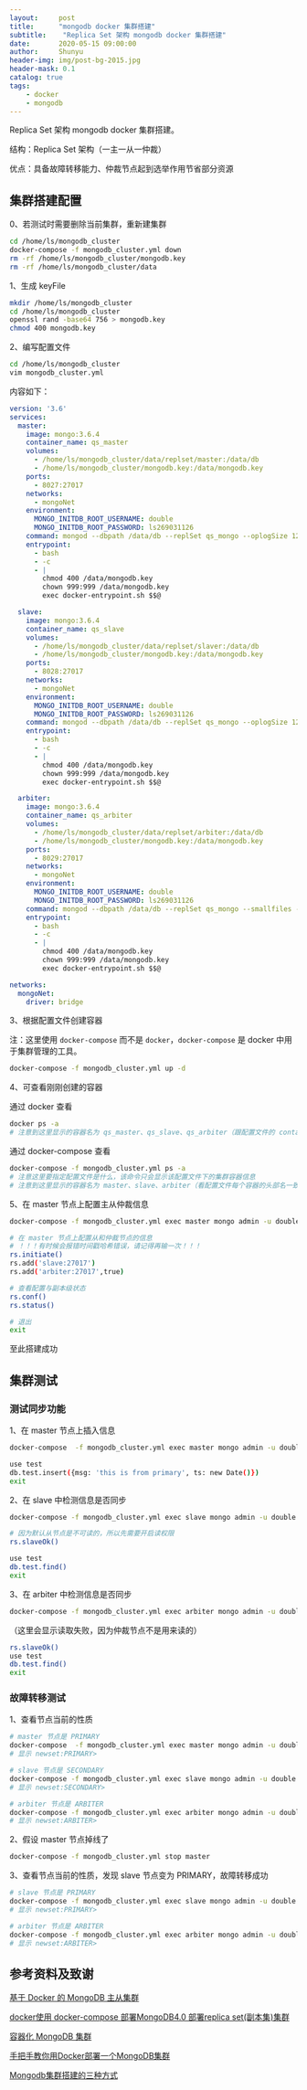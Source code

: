 ```yaml
---
layout:     post
title:      "mongodb docker 集群搭建"
subtitle:    "Replica Set 架构 mongodb docker 集群搭建"
date:       2020-05-15 09:00:00
author:     Shunyu
header-img: img/post-bg-2015.jpg
header-mask: 0.1
catalog: true
tags:
    - docker
    - mongodb
---
```




Replica Set 架构 mongodb docker 集群搭建。

结构：Replica Set 架构（一主一从一仲裁）

优点：具备故障转移能力、仲裁节点起到选举作用节省部分资源



## 集群搭建配置

0、若测试时需要删除当前集群，重新建集群

```bash
cd /home/ls/mongodb_cluster
docker-compose -f mongodb_cluster.yml down
rm -rf /home/ls/mongodb_cluster/mongodb.key
rm -rf /home/ls/mongodb_cluster/data 
```



1、生成 keyFile

```bash
mkdir /home/ls/mongodb_cluster
cd /home/ls/mongodb_cluster
openssl rand -base64 756 > mongodb.key
chmod 400 mongodb.key
```



2、编写配置文件

```bash
cd /home/ls/mongodb_cluster
vim mongodb_cluster.yml
```

内容如下：

```yaml
version: '3.6'
services:
  master:
    image: mongo:3.6.4
    container_name: qs_master
    volumes:
      - /home/ls/mongodb_cluster/data/replset/master:/data/db
      - /home/ls/mongodb_cluster/mongodb.key:/data/mongodb.key
    ports:
      - 8027:27017
    networks:
      - mongoNet
    environment:
      MONGO_INITDB_ROOT_USERNAME: double
      MONGO_INITDB_ROOT_PASSWORD: ls269031126
    command: mongod --dbpath /data/db --replSet qs_mongo --oplogSize 128 --keyFile /data/mongodb.key
    entrypoint:
      - bash
      - -c
      - |
        chmod 400 /data/mongodb.key
        chown 999:999 /data/mongodb.key
        exec docker-entrypoint.sh $$@

  slave:
    image: mongo:3.6.4
    container_name: qs_slave
    volumes:
      - /home/ls/mongodb_cluster/data/replset/slaver:/data/db
      - /home/ls/mongodb_cluster/mongodb.key:/data/mongodb.key
    ports:
      - 8028:27017
    networks:
      - mongoNet
    environment:
      MONGO_INITDB_ROOT_USERNAME: double
      MONGO_INITDB_ROOT_PASSWORD: ls269031126
    command: mongod --dbpath /data/db --replSet qs_mongo --oplogSize 128 --keyFile /data/mongodb.key
    entrypoint:
      - bash
      - -c
      - |
        chmod 400 /data/mongodb.key
        chown 999:999 /data/mongodb.key
        exec docker-entrypoint.sh $$@

  arbiter:
    image: mongo:3.6.4
    container_name: qs_arbiter
    volumes:
      - /home/ls/mongodb_cluster/data/replset/arbiter:/data/db
      - /home/ls/mongodb_cluster/mongodb.key:/data/mongodb.key
    ports:
      - 8029:27017
    networks:
      - mongoNet
    environment:
      MONGO_INITDB_ROOT_USERNAME: double
      MONGO_INITDB_ROOT_PASSWORD: ls269031126
    command: mongod --dbpath /data/db --replSet qs_mongo --smallfiles --oplogSize 128 --keyFile /data/mongodb.key
    entrypoint:
      - bash
      - -c
      - |
        chmod 400 /data/mongodb.key
        chown 999:999 /data/mongodb.key
        exec docker-entrypoint.sh $$@

networks:
  mongoNet:
    driver: bridge
```



3、根据配置文件创建容器

注：这里使用 `docker-compose` 而不是 `docker`，`docker-compose` 是 docker 中用于集群管理的工具。

```bash
docker-compose -f mongodb_cluster.yml up -d
```



4、可查看刚刚创建的容器

通过 docker 查看

```bash
docker ps -a
# 注意到这里显示的容器名为 qs_master、qs_slave、qs_arbiter（跟配置文件的 container_name 一致）
```

通过 docker-compose 查看

```bash
docker-compose -f mongodb_cluster.yml ps -a
# 注意这里要指定配置文件是什么，该命令只会显示该配置文件下的集群容器信息
# 注意到这里显示的容器名为 master、slave、arbiter（看配置文件每个容器的头部名一致）
```



5、在 master 节点上配置主从仲裁信息

```bash
docker-compose -f mongodb_cluster.yml exec master mongo admin -u double -p ls269031126
```

```bash
# 在 master 节点上配置从和仲裁节点的信息
# ！！！有时候会报错时间戳哈希错误，请记得再输一次！！！
rs.initiate()
rs.add('slave:27017')
rs.add('arbiter:27017',true)

# 查看配置与副本级状态
rs.conf()
rs.status()

# 退出
exit
```



至此搭建成功



## 集群测试

### 测试同步功能

1、在 master 节点上插入信息

```bash
docker-compose  -f mongodb_cluster.yml exec master mongo admin -u double -p ls269031126
```

```bash
use test
db.test.insert({msg: 'this is from primary', ts: new Date()})
exit
```



2、在 slave 中检测信息是否同步

```bash
docker-compose -f mongodb_cluster.yml exec slave mongo admin -u double -p ls269031126
```

```bash
# 因为默认从节点是不可读的，所以先需要开启读权限
rs.slaveOk()

use test
db.test.find()
exit
```



3、在 arbiter 中检测信息是否同步

```bash
docker-compose -f mongodb_cluster.yml exec arbiter mongo admin -u double -p ls269031126
```

（这里会显示读取失败，因为仲裁节点不是用来读的）

```bash
rs.slaveOk()
use test
db.test.find()
exit
```



### 故障转移测试

1、查看节点当前的性质

```bash
# master 节点是 PRIMARY
docker-compose  -f mongodb_cluster.yml exec master mongo admin -u double -p ls269031126
# 显示 newset:PRIMARY>

# slave 节点是 SECONDARY
docker-compose -f mongodb_cluster.yml exec slave mongo admin -u double -p ls269031126
# 显示 newset:SECONDARY>

# arbiter 节点是 ARBITER
docker-compose -f mongodb_cluster.yml exec arbiter mongo admin -u double -p ls269031126
# 显示 newset:ARBITER>
```



2、假设 master 节点掉线了

```bash
docker-compose -f mongodb_cluster.yml stop master
```



3、查看节点当前的性质，发现 slave 节点变为 PRIMARY，故障转移成功

```bash
# slave 节点是 PRIMARY
docker-compose -f mongodb_cluster.yml exec slave mongo admin -u double -p ls269031126
# 显示 newset:PRIMARY>

# arbiter 节点是 ARBITER
docker-compose -f mongodb_cluster.yml exec arbiter mongo admin -u double -p ls269031126
# 显示 newset:ARBITER>
```



## 参考资料及致谢

[基于 Docker 的 MongoDB 主从集群](https://zhuanlan.zhihu.com/p/42836964)

[docker使用 docker-compose 部署MongoDB4.0 部署replica set(副本集)集群](https://blog.csdn.net/biao0309/article/details/87641272)

[容器化 MongoDB 集群](https://zhuanlan.zhihu.com/p/60183273)

[手把手教你用Docker部署一个MongoDB集群](http://dockone.io/article/181)

[Mongodb集群搭建的三种方式](https://blog.csdn.net/luonanqin/article/details/8497860)

